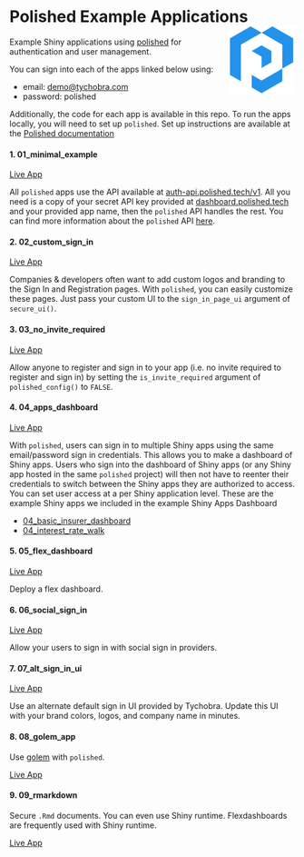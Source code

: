 # Polished Example Applications <img src="images/polished_logo_transparent.png" align="right" width="120" />

Example Shiny applications using [polished](https://github.com/Tychobra/polished) for authentication and user management.

You can sign into each of the apps linked below using:

 - email: demo@tychobra.com
 - password: polished

Additionally, the code for each app is available in this repo.  To run the apps locally, you will need to set up `polished`.  Set up instructions are available at the [Polished documentation](https://polished.tech/docs/01-get-started)

#### 1. 01_minimal_example

[Live App](https://demo1.polished.tech/)

All `polished` apps use the API available at <a target="_blank" href="https://auth-api.polished.tech/v1">auth-api.polished.tech/v1</a>.  All you need is a copy of your secret API key provided at [dashboard.polished.tech](https://dashboard.polished.tech) and your provided app name, then the `polished` API handles the rest. You can find more information about the `polished` API [here](https://polished.tech/docs/3-01-auth-api).

#### 2. 02_custom_sign_in

[Live App](https://demo2.polished.tech/)

Companies & developers often want to add custom logos and branding to the Sign In and Registration pages.  With `polished`, you can easily customize these pages.  Just pass your custom UI to the `sign_in_page_ui` argument of `secure_ui()`.  

#### 3. 03_no_invite_required

[Live App](https://demo3.polished.tech/)

Allow anyone to register and sign in to your app (i.e. no invite required to register and sign in) by setting the `is_invite_required` argument of `polished_config()` to `FALSE`.

#### 4. 04_apps_dashboard

[Live App](https://demo4.polished.tech/)

With `polished`, users can sign in to multiple Shiny apps using the same email/password sign in credentials.  This allows you to make a dashboard of Shiny apps.  Users who sign into the dashboard of Shiny apps (or any Shiny app hosted in the same `polished` project) will then not have to reenter their credentials to switch between the Shiny apps they are authorized to access.  You can set user access at a per Shiny application level.  These are the example Shiny apps we included in the example Shiny Apps Dashboard
  - [04_basic_insurer_dashboard](https://demo4a.polished.tech/)
  - [04_interest_rate_walk](https://demo4b.polished.tech/)

#### 5. 05_flex_dashboard

[Live App](https://demo5.polished.tech/)

Deploy a flex dashboard.

#### 6. 06_social_sign_in

[Live App](https://demo6.polished.tech/)

Allow your users to sign in with social sign in providers.

#### 7. 07_alt_sign_in_ui

[Live App](https://demo7.polished.tech/)

Use an alternate default sign in UI provided by Tychobra.  Update this UI with your brand colors, logos, and company name in minutes.

#### 8. 08_golem_app

Use [golem](https://github.com/ThinkR-open/golem) with `polished`.

[Live App](https://demo8.polished.tech/)

#### 9. 09_rmarkdown

Secure `.Rmd` documents.  You can even use Shiny runtime.  Flexdashboards are frequently used with Shiny runtime.

[Live App](https://demo9.polished.tech/)
